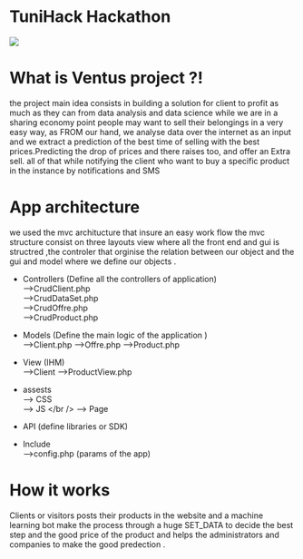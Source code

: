 # TuniHack Hackathon

![](http://i.imgur.com/iNX53Be.jpg)
# What is Ventus project ?!
the project main idea consists in building a solution for client to profit as much as they can from data analysis and data science while we are in a sharing economy point people may want to sell their belongings in a very easy way, as FROM our hand, we analyse data over the internet as an input and we extract a prediction of the best time of selling with the best prices.Predicting the drop of prices and there raises too, and offer an Extra sell. all of that while notifying the client who want to buy a specific product in the instance by notifications and SMS 

# App architecture
we used the mvc architucture that insure an easy work flow the mvc structure consist on three layouts view where all the front end and gui is structred ,the controler that orginise the relation between our object and the gui and model where we define our objects . 

* Controllers (Define all the controllers of application)<br />
    -->CrudClient.php <br />
    -->CrudDataSet.php <br />
    -->CrudOffre.php <br />
    -->CrudProduct.php <br />

* Models (Define the main logic of the application )  <br /> 
  -->Client.php
  -->Offre.php
  -->Product.php
        

* View (IHM) <br />-->Client -->ProductView.php<br />
      
* assests <br />
  --> CSS <br />
  --> JS </br />
  --> Page </br>
  
* API (define libraries or SDK)
* Include <br />
 -->config.php (params of the app)


# How it works
Clients or visitors posts their products in the website and a machine learning bot make the process through a huge SET_DATA to decide the best step and the good price of the product and helps the administrators and companies to make the good predection .




       
